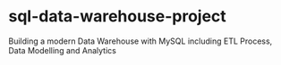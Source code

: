 # sql-data-warehouse-project
Building a modern Data Warehouse with MySQL including ETL Process, Data Modelling and Analytics
